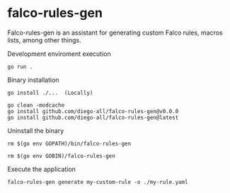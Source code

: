# falco-rules-gen


Falco-rules-gen is an assistant for generating custom Falco rules, macros lists, among other things.


Development enviroment execution

    go run .


Binary installation

    go install ./...  (Locally)

    go clean -modcache
    go install github.com/diego-all/falco-rules-gen@v0.0.0
    go install github.com/diego-all/falco-rules-gen@latest


Uninstall the binary

    rm $(go env GOPATH)/bin/falco-rules-gen

    rm $(go env GOBIN)/falco-rules-gen


Execute the application

    falco-rules-gen generate my-custom-rule -o ./my-rule.yaml
